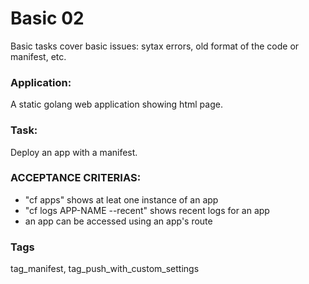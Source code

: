 # Basic 02
Basic tasks cover basic issues: sytax errors, old format of the code or manifest, etc.

### Application:
A static golang web application showing html page. 

### Task:
Deploy an app with a  manifest.

### ACCEPTANCE CRITERIAS:
- "cf apps" shows at leat one instance of an app
- "cf logs APP-NAME --recent" shows recent logs for an app
- an app can be accessed using an app's route

### Tags
tag_manifest, tag_push_with_custom_settings
